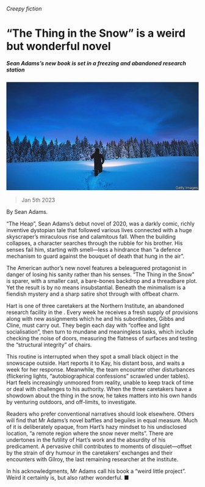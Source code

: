 ###### Creepy fiction

# “The Thing in the Snow” is a weird but wonderful novel 

##### Sean Adams’s new book is set in a freezing and abandoned research station 

![image](images/20230107_CUP002.jpg) 

> Jan 5th 2023 

By Sean Adams. 

“The Heap”, Sean Adams’s debut novel of 2020, was a darkly comic, richly inventive dystopian tale that followed various lives connected with a huge skyscraper’s miraculous rise and calamitous fall. When the building collapses, a character searches through the rubble for his brother. His senses fail him, starting with smell—less a hindrance than “a defence mechanism to guard against the bouquet of death that hung in the air”.

The American author’s new novel features a beleaguered protagonist in danger of losing his sanity rather than his senses. “The Thing in the Snow” is sparer, with a smaller cast, a bare-bones backdrop and a threadbare plot. Yet the result is by no means insubstantial. Beneath the minimalism is a fiendish mystery and a sharp satire shot through with offbeat charm.

Hart is one of three caretakers at the Northern Institute, an abandoned research facility in the . Every week he receives a fresh supply of provisions along with new assignments which he and his subordinates, Gibbs and Cline, must carry out. They begin each day with “coffee and light socialisation”, then turn to mundane and meaningless tasks, which include checking the noise of doors, measuring the flatness of surfaces and testing the “structural integrity” of chairs.

This routine is interrupted when they spot a small black object in the snowscape outside. Hart reports it to Kay, his distant boss, and waits a week for her response. Meanwhile, the team encounter other disturbances (flickering lights, “autobiographical confessions” scrawled under tables). Hart feels increasingly unmoored from reality, unable to keep track of time or deal with challenges to his authority. When the three caretakers have a showdown about the thing in the snow, he takes matters into his own hands by venturing outdoors, and off-limits, to investigate.

Readers who prefer conventional narratives should look elsewhere. Others will find that Mr Adams’s novel baffles and beguiles in equal measure. Much of it is deliberately opaque, from Hart’s hazy mindset to his undisclosed location, “a remote region where the snow never melts”. There are  undertones in the futility of Hart’s work and the absurdity of his predicament. A pervasive chill contributes to moments of disquiet—offset by the strain of dry humour in the caretakers’ exchanges and their encounters with Gilroy, the last remaining researcher at the institute.

In his acknowledgments, Mr Adams call his book a “weird little project”. Weird it certainly is, but also rather wonderful. ■

